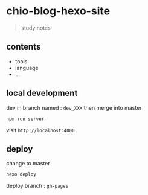 # chio-blog-hexo-site 
> study notes

## contents
- tools
- language
- ...
## local development
dev in branch named : `dev_XXX` then merge into master
```
npm run server
```
visit `http://localhost:4000`

## deploy

change to master

```
hexo deploy
```

deploy branch : `gh-pages`


